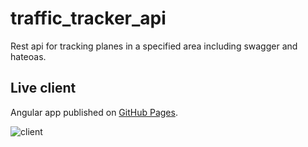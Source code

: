 # traffic_tracker_api

Rest api for tracking planes in a specified area including swagger and hateoas.

## Live client

Angular app published on [GitHub Pages](https://j-o-e-d-o-e.github.io/traffic-tracker).

![client](https://user-images.githubusercontent.com/26798159/65524223-bd890600-deed-11e9-8b39-dc82cec949c2.png)
